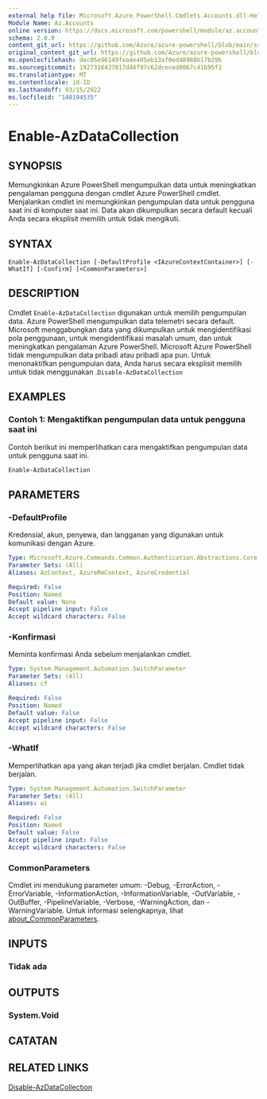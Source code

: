 ```yaml
---
external help file: Microsoft.Azure.PowerShell.Cmdlets.Accounts.dll-Help.xml
Module Name: Az.Accounts
online version: https://docs.microsoft.com/powershell/module/az.accounts/enable-azdatacollection
schema: 2.0.0
content_git_url: https://github.com/Azure/azure-powershell/blob/main/src/Accounts/Accounts/help/Enable-AzDataCollection.md
original_content_git_url: https://github.com/Azure/azure-powershell/blob/main/src/Accounts/Accounts/help/Enable-AzDataCollection.md
ms.openlocfilehash: dec05e96149fea4e405eb13af0ed48988b17b29b
ms.sourcegitcommit: 1927316437817d48f97c62dceced0067c41b95f2
ms.translationtype: MT
ms.contentlocale: id-ID
ms.lasthandoff: 03/15/2022
ms.locfileid: "140194535"
---
```

# Enable-AzDataCollection

## SYNOPSIS
Memungkinkan Azure PowerShell mengumpulkan data untuk meningkatkan pengalaman pengguna dengan cmdlet Azure PowerShell cmdlet. Menjalankan cmdlet ini memungkinkan pengumpulan data untuk pengguna saat ini di komputer saat ini. Data akan dikumpulkan secara default kecuali Anda secara eksplisit memilih untuk tidak mengikuti.

## SYNTAX

```
Enable-AzDataCollection [-DefaultProfile <IAzureContextContainer>] [-WhatIf] [-Confirm] [<CommonParameters>]
```

## DESCRIPTION

Cmdlet `Enable-AzDataCollection` digunakan untuk memilih pengumpulan data. Azure PowerShell mengumpulkan data telemetri secara default. Microsoft menggabungkan data yang dikumpulkan untuk mengidentifikasi pola penggunaan, untuk mengidentifikasi masalah umum, dan untuk meningkatkan pengalaman Azure PowerShell.
Microsoft Azure PowerShell tidak mengumpulkan data pribadi atau pribadi apa pun. Untuk menonaktifkan pengumpulan data, Anda harus secara eksplisit memilih untuk tidak menggunakan .`Disable-AzDataCollection`

## EXAMPLES

### Contoh 1: Mengaktifkan pengumpulan data untuk pengguna saat ini

Contoh berikut ini memperlihatkan cara mengaktifkan pengumpulan data untuk pengguna saat ini.

```powershell
Enable-AzDataCollection
```

## PARAMETERS

### -DefaultProfile

Kredensial, akun, penyewa, dan langganan yang digunakan untuk komunikasi dengan Azure.

```yaml
Type: Microsoft.Azure.Commands.Common.Authentication.Abstractions.Core.IAzureContextContainer
Parameter Sets: (All)
Aliases: AzContext, AzureRmContext, AzureCredential

Required: False
Position: Named
Default value: None
Accept pipeline input: False
Accept wildcard characters: False
```

### -Konfirmasi

Meminta konfirmasi Anda sebelum menjalankan cmdlet.

```yaml
Type: System.Management.Automation.SwitchParameter
Parameter Sets: (All)
Aliases: cf

Required: False
Position: Named
Default value: False
Accept pipeline input: False
Accept wildcard characters: False
```

### -WhatIf

Memperlihatkan apa yang akan terjadi jika cmdlet berjalan. Cmdlet tidak berjalan.

```yaml
Type: System.Management.Automation.SwitchParameter
Parameter Sets: (All)
Aliases: wi

Required: False
Position: Named
Default value: False
Accept pipeline input: False
Accept wildcard characters: False
```

### CommonParameters
Cmdlet ini mendukung parameter umum: -Debug, -ErrorAction, -ErrorVariable, -InformationAction, -InformationVariable, -OutVariable, -OutBuffer, -PipelineVariable, -Verbose, -WarningAction, dan -WarningVariable. Untuk informasi selengkapnya, lihat [about_CommonParameters](http://go.microsoft.com/fwlink/?LinkID=113216).

## INPUTS

### Tidak ada

## OUTPUTS

### System.Void

## CATATAN

## RELATED LINKS

[Disable-AzDataCollection](./Disable-AzDataCollection.md)

